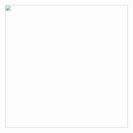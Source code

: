 <img src="https://github.com/user-attachments/assets/c80f1cd1-0a11-4ef6-838c-f4d88f52e99c" width="400" align="center">

